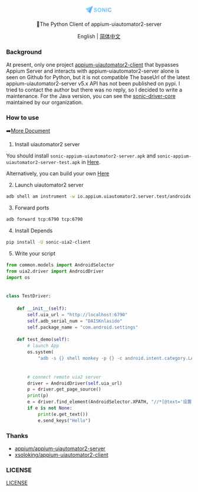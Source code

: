 <p align="center">
  <img width="80px" src="https://raw.githubusercontent.com/SonicCloudOrg/sonic-server/main/logo.png">
</p>
<p align="center">🎉The Python Client of appium-uiautomator2-server</p>
<p align="center">
  <span>English |</span>
  <a href="https://github.com/SonicCloudOrg/sonic-uiautomator2-python-client/blob/main/README_CN.md">  
     简体中文
  </a>
</p>

### Background

At present, only one project [appium-uiautomator2-client](https://github.com/xsoloking/appium-uiautomator2-client) that bypasses Appium Server and interacts with appium-uiautomator2-server alone is seen on Github for Python, but it is not compatible The baseUrl of the latest appium-uiautomator2-server v5.x API has not been published on pypi. I tried to contact the author but there was no reply, so I decided to write a maintenance. For the Java version, you can see the [sonic-driver-core](https://github.com/SonicCloudOrg/sonic-driver-core) maintained by our organization.

### How to use

➡️[More Document](https://sonic-cloud.cn/supc/re-supc.html)

1. Install uiautomator2 server

You should install `sonic-appium-uiautomator2-server.apk` and `sonic-appium-uiautomator2-server-test.apk` in [Here](https://github.com/SonicCloudOrg/sonic-agent/tree/main/plugins).

Alternatively, you can build your own [Here](https://github.com/SonicCloudOrg/sonic-appium-uiautomator2-server)

2. Launch uiautomator2 server
```bash
adb shell am instrument -w io.appium.uiautomator2.server.test/androidx.test.runner.AndroidJUnitRunner
```

3. Forward ports

```bash
adb forward tcp:6790 tcp:6790
```

4. Install Depends
```bash
pip install -U sonic-uia2-client
```

5. Write your script
```python
from common.models import AndroidSelector
from uia2.driver import AndroidDriver
import os


class TestDriver:

    def __init__(self):
        self.uia_url = "http://localhost:6790"
        self.adb_serial_num = "DAISKnlasido"
        self.package_name = "com.android.settings"

    def test_demo(self):
        # launch App
        os.system(
            "adb -s {} shell monkey -p {} -c android.intent.category.LAUNCHER 1".format(self.adb_serial_num,
                                                                                        self.package_name))
        
        # connect remote uia2 server
        driver = AndroidDriver(self.uia_url)
        p = driver.get_page_source()
        print(p)
        e = driver.find_element(AndroidSelector.XPATH, "//*[@text='设置']")
        if e is not None:
            print(e.get_text())
            e.send_keys("Hello")
```

### Thanks

- [appium/appium-uiautomator2-server](https://github.com/appium/appium-uiautomator2-server)
- [xsoloking/appium-uiautomator2-client](https://github.com/xsoloking/appium-uiautomator2-client)

### LICENSE
[LICENSE](LICENSE)
